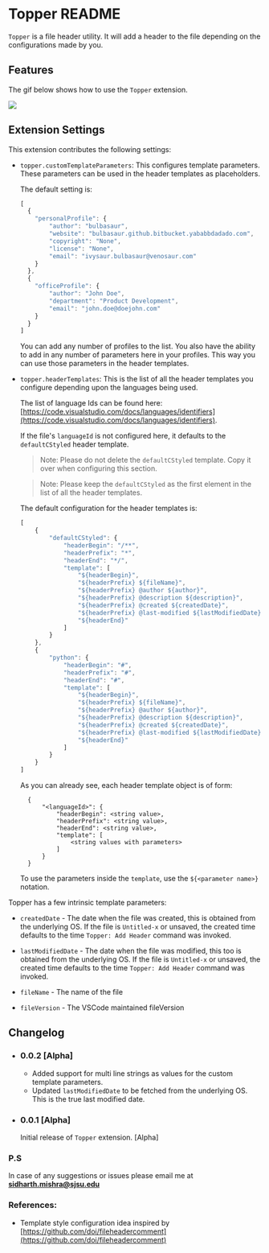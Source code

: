 # Topper README

`Topper` is a file header utility. It will add a header to the file depending on the configurations made by you.


## Features

The gif below shows how to use the `Topper` extension.

![](https://zippy.gfycat.com/LeanNeatEasternnewt.gif)

## Extension Settings

This extension contributes the following settings:

* `topper.customTemplateParameters`: This configures template parameters. These parameters can be used in the header templates as placeholders.
  
  The default setting is:
  ```javascript
  [
    {
      "personalProfile": {
          "author": "bulbasaur",
          "website": "bulbasaur.github.bitbucket.yababbdadado.com",
          "copyright": "None",
          "license": "None",
          "email": "ivysaur.bulbasaur@venosaur.com"
      }
    },
    {
      "officeProfile": {
          "author": "John Doe",
          "department": "Product Development",
          "email": "john.doe@doejohn.com"
      }
    }
  ]
  ```
  You can add any number of profiles to the list. You also have the ability to add in any number of parameters here in your profiles. This way you can use those parameters in the header templates.

* `topper.headerTemplates`: This is the list of all the header templates you configure depending upon the languages being used.

  The list of language Ids can be found here: [https://code.visualstudio.com/docs/languages/identifiers](https://code.visualstudio.com/docs/languages/identifiers).
  
  If the file's `languageId` is not configured here, it defaults to the `defaultCStyled` header template.
  
  > Note: Please do not delete the `defaultCStyled` template. Copy it over when configuring this section. 
  
  > Note: Please keep the `defaultCStyled` as the first element in the list of all the header templates.

  The default configuration for the header templates is:
  ```javascript
  [
      {
          "defaultCStyled": {
              "headerBegin": "/**",
              "headerPrefix": "*",
              "headerEnd": "*/",
              "template": [
                  "${headerBegin}",
                  "${headerPrefix} ${fileName}",
                  "${headerPrefix} @author ${author}",
                  "${headerPrefix} @description ${description}",
                  "${headerPrefix} @created ${createdDate}",
                  "${headerPrefix} @last-modified ${lastModifiedDate}",
                  "${headerEnd}"
              ]
          }
      },
      {
          "python": {
              "headerBegin": "#",
              "headerPrefix": "#",
              "headerEnd": "#",
              "template": [
                  "${headerBegin}",
                  "${headerPrefix} ${fileName}",
                  "${headerPrefix} @author ${author}",
                  "${headerPrefix} @description ${description}",
                  "${headerPrefix} @created ${createdDate}",
                  "${headerPrefix} @last-modified ${lastModifiedDate}",
                  "${headerEnd}"
              ]
          }
      }
  ]
  ```

  As you can already see, each header template object is of form:
  ```
    {
        "<languageId>": {
            "headerBegin": <string value>,
            "headerPrefix": <string value>,
            "headerEnd": <string value>,
            "template": [
                <string values with parameters>
            ]
        }
    }
  ```

  To use the parameters inside the `template`, use the `${<parameter name>}` notation.


Topper has a few intrinsic template parameters:
* `createdDate` - The date when the file was created, this is obtained from the underlying OS. If the file is `Untitled-x` or unsaved, the created time defaults to the time `Topper: Add Header` command was invoked.


* `lastModifiedDate` - The date when the file was modified, this too is obtained from the underlying OS. If the file is `Untitled-x` or unsaved, the created time defaults to the time `Topper: Add Header` command was invoked.


* `fileName` - The name of the file


* `fileVersion` - The VSCode maintained fileVersion


## Changelog

* ### 0.0.2 [Alpha]

  * Added support for multi line strings as values for the custom template parameters.
  * Updated `lastModifiedDate` to be fetched from the underlying OS. This is the true last modified date.


* ### 0.0.1 [Alpha]
  
  Initial release of `Topper` extension. [Alpha]

### P.S
In case of any suggestions or issues please email me at [**sidharth.mishra@sjsu.edu**](mailto:sidharth.mishra@sjsu.edu)

### References:
* Template style configuration idea inspired by [https://github.com/doi/fileheadercomment](https://github.com/doi/fileheadercomment)